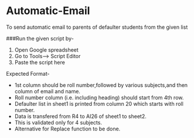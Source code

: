 # Automatic-Email
To send automatic email to parents of defaulter students from the given list  
  
###Run the given script by-  
1. Open Google spreadsheet  
2. Go to Tools--> Script Editor  
3. Paste the script here  
  
Expected Format-  
- 1st column should be roll number,followed by various subjects,and then column of email and name.  
- Roll number column (i.e. including heading) should start from 4th row.  
- Defaulter list in sheet1 is printed from column 20 which starts with roll number.  
- Data is transfered from R4 to AI26 of sheet1 to sheet2.  
- This is validated only for 4 subjects.
- Alternative for Replace function to be done.